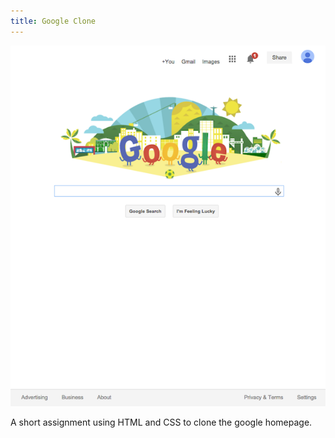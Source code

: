 ```yaml
---
title: Google Clone
---
```


![Google Clone](assets/img/work/proj-5/img1.jpg)

A short assignment using HTML and CSS to clone the google homepage.